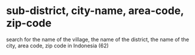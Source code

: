 # sub-district, city-name, area-code, zip-code
search for the name of the village, the name of the district, the name of the city, area code, zip code in Indonesia (62)
